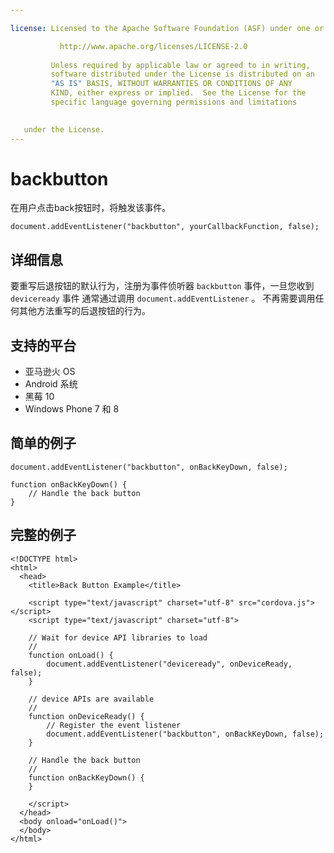 ```yaml
---

license: Licensed to the Apache Software Foundation (ASF) under one or more contributor license agreements. See the NOTICE file distributed with this work for additional information regarding copyright ownership. The ASF licenses this file to you under the Apache License, Version 2.0 (the "License"); you may not use this file except in compliance with the License. You may obtain a copy of the License at

           http://www.apache.org/licenses/LICENSE-2.0
    
         Unless required by applicable law or agreed to in writing,
         software distributed under the License is distributed on an
         "AS IS" BASIS, WITHOUT WARRANTIES OR CONDITIONS OF ANY
         KIND, either express or implied.  See the License for the
         specific language governing permissions and limitations
    

   under the License.
---
```


# backbutton

在用户点击back按钮时，将触发该事件。

    document.addEventListener("backbutton", yourCallbackFunction, false);
    

## 详细信息

要重写后退按钮的默认行为，注册为事件侦听器 `backbutton` 事件，一旦您收到 `deviceready` 事件 通常通过调用 `document.addEventListener` 。 不再需要调用任何其他方法重写的后退按钮的行为。

## 支持的平台

*   亚马逊火 OS
*   Android 系统
*   黑莓 10
*   Windows Phone 7 和 8

## 简单的例子

    document.addEventListener("backbutton", onBackKeyDown, false);
    
    function onBackKeyDown() {
        // Handle the back button
    }
    

## 完整的例子

    <!DOCTYPE html>
    <html>
      <head>
        <title>Back Button Example</title>
    
        <script type="text/javascript" charset="utf-8" src="cordova.js"></script>
        <script type="text/javascript" charset="utf-8">
    
        // Wait for device API libraries to load
        //
        function onLoad() {
            document.addEventListener("deviceready", onDeviceReady, false);
        }
    
        // device APIs are available
        //
        function onDeviceReady() {
            // Register the event listener
            document.addEventListener("backbutton", onBackKeyDown, false);
        }
    
        // Handle the back button
        //
        function onBackKeyDown() {
        }
    
        </script>
      </head>
      <body onload="onLoad()">
      </body>
    </html>